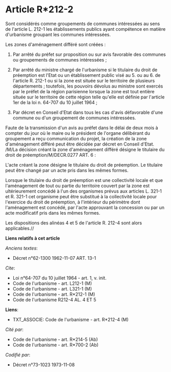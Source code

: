 # Article R*212-2

Sont considérés comme groupements de communes intéressées au sens de l'article L. 212-1 les établissements publics ayant
compétence en matière d'urbanisme groupant les communes intéressées.

Les zones d'aménagement différé sont créées :

1. Par arrêté du préfet sur proposition ou sur avis favorable des communes ou groupements de communes intéressées ;

2. Par arrêté du ministre chargé de l'urbanisme si le titulaire du droit de préemption est l'Etat ou un établissement public
visé au 5. ou au 6. de l'article R. 212-1 ou si la zone est située sur le territoire de plusieurs départements ; toutefois,
les pouvoirs dévolus au ministre sont exercés par le préfet de la région parisienne lorsque la zone est tout entière située
sur le territoire de cette région telle qu'elle est définie par l'article 1er de la loi n. 64-707 du 10 juillet 1964 ;

3. Par décret en Conseil d'Etat dans tous les cas d'avis défavorable d'une commune ou d'un groupement de communes
intéressées.

Faute de la transmission d'un avis au préfet dans le délai de deux mois à compter du jour où le maire ou le président de
l'organe délibérant du groupement a reçu communication du projet, la création de la zone d'aménagement différé peut être
décidée par décret en Conseil d'Etat. /M/La décision créant la zone d'aménagement différé désigne le titulaire du droit de
préemption/M/DECR.0277 ART. 6 :

L'acte créant la zone désigne le titulaire du droit de préemption. Le titulaire peut être changé par un acte pris dans les
mêmes formes.

Lorsque le titulaire du droit de préemption est une collectivité locale et que l'aménagement de tout ou partie du territoire
couvert par la zone est ultérieurement concédé à l'un des organismes prévus aux articles L. 321-1 et R. 321-1 cet organisme
peut être substitué à la collectivité locale pour l'exercice du droit de préemption, à l'intérieur du périmètre dont
l'aménagement est concédé, par l'acte approuvant la concession ou par un acte modificatif pris dans les mêmes formes.

Les dispositions des alinéas 4 et 5 de l'article R. 212-4 sont alors applicables.//

**Liens relatifs à cet article**

_Anciens textes_:

  - Décret n°62-1300 1962-11-07 ART. 13-1

_Cite_:

  - Loi n°64-707 du 10 juillet 1964 - art. 1, v. init.
  - Code de l'urbanisme - art. L212-1 (M)
  - Code de l'urbanisme - art. L321-1 (M)
  - Code de l'urbanisme - art. R*212-1 (M)
  - Code de l'urbanisme R212-4 AL. 4 ET 5

**Liens**:

  - TXT_ASSOCIE: Code de l'urbanisme - art. R*212-4 (M)

_Cité par_:

  - Code de l'urbanisme - art. R*214-5 (Ab)
  - Code de l'urbanisme - art. R*700-2 (Ab)

_Codifié par_:

  - Décret n°73-1023 1973-11-08
